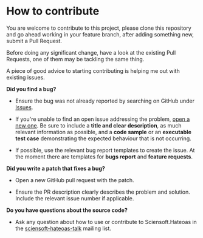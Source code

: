 # How to contribute

You are welcome to contribute to this project, please clone this repository and go ahead working in your feature branch, after adding something new, submit a Pull Request.

Before doing any significant change, have a look at the existing Pull Requests, one of them may be tackling the same thing.

A piece of good advice to starting contributing is helping me out with existing issues.

**Did you find a bug?**

- Ensure the bug was not already reported by searching on GitHub under [Issues](./../../issues).

- If you're unable to find an open issue addressing the problem, [open a new one](./../../issues/new). Be sure to include a **title and clear description**, as much relevant information as possible, and a **code sample** or an **executable test case** demonstrating the expected behaviour that is not occurring.

- If possible, use the relevant bug report templates to create the issue. At the moment there are templates for **bugs report** and **feature requests**.

**Did you write a patch that fixes a bug?**

- Open a new GitHub pull request with the patch.

- Ensure the PR description clearly describes the problem and solution. Include the relevant issue number if applicable.

**Do you have questions about the source code?**

- Ask any question about how to use or contribute to Sciensoft.Hateoas in the [sciensoft-hateoas-talk](
https://groups.google.com/d/forum/sciensoft-hateoas-talk
) mailing list.